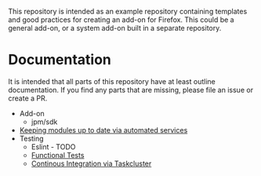 This repository is intended as an example repository containing templates and good practices for creating an add-on for Firefox. This could be a general add-on, or a system add-on built in a separate repository.

# Documentation

It is intended that all parts of this repository have at least outline
documentation. If you find any parts that are missing, please file an issue or
create a PR.

* Add-on
  * jpm/sdk
* [Keeping modules up to date via automated services](docs/ModulesUpdating.md)
* Testing
  * Eslint - TODO
  * [Functional Tests](docs/Functional.md)
  * [Continous Integration via Taskcluster](docs/Taskcluster.md)
